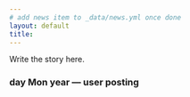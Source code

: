 ```yaml
---
# add news item to _data/news.yml once done
layout: default
title: 
---
```

Write the story here.

### day Mon year — user posting

